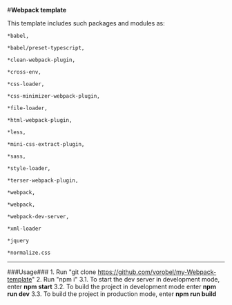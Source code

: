 #**Webpack template**

This template includes such packages and modules as:    

    *babel,
    
    *babel/preset-typescript,
    
    *clean-webpack-plugin,
    
    *cross-env,
    
    *css-loader,
    
    *css-minimizer-webpack-plugin,
    
    *file-loader,
    
    *html-webpack-plugin,
    
    *less,
    
    *mini-css-extract-plugin,
    
    *sass,
    
    *style-loader,
    
    *terser-webpack-plugin,
    
    *webpack,
    
    *webpack,
    
    *webpack-dev-server,
    
    *xml-loader
    
    *jquery
    
    *normalize.css
    

***

###Usage###
    1. Run "git clone https://github.com/vorobel/my-Webpack-template"
    2. Run "npm i"
    3.1. To start the dev server in development mode, enter **npm start**
    3.2. To build the project in development mode enter **npm run dev**
    3.3. To build the project in production mode, enter **npm run build**
